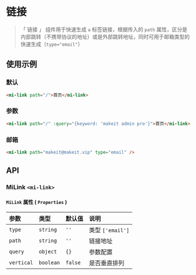 # 链接

> 「 链接 」 组件用于快速生成 `a` 标签链接，根据传入的 `path` 属性，区分是内部跳转（不携带协议的地址）或是外部跳转地址，同时可用于邮箱类型的快速生成（`type="email"`）

## 使用示例

### 默认

```html
<mi-link path="/">首页</mi-link>
```

### 参数

```html
<mi-link path="/" :query="{keyword: 'makeit admin pro'}">首页</mi-link>
```

### 邮箱

```html
<mi-link path="makeit@makeit.vip" type="email" />
```

## API

### MiLink `<mi-link>`

#### `MiLink` 属性 ( `Properties` )

| 参数 | 类型 | 默认值 | 说明
| :---- | :---- | :---- | :----
| `type` | `string` | `''` | 类型 `['email']`
| `path` | `string` | `''` | 链接地址
| `query` | `object` | `{}` | 参数配置
| `vertical` | `boolean` | `false` | 是否垂直排列
